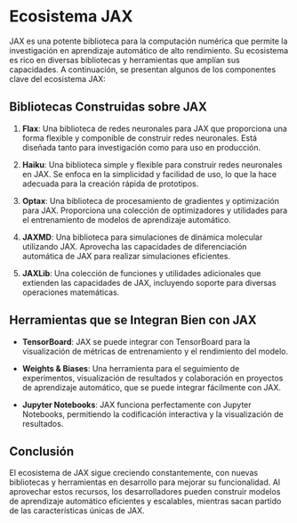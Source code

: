 # Ecosistema JAX

JAX es una potente biblioteca para la computación numérica que permite la investigación en aprendizaje automático de alto rendimiento. Su ecosistema es rico en diversas bibliotecas y herramientas que amplían sus capacidades. A continuación, se presentan algunos de los componentes clave del ecosistema JAX:

## Bibliotecas Construidas sobre JAX

1. **Flax**: Una biblioteca de redes neuronales para JAX que proporciona una forma flexible y componible de construir redes neuronales. Está diseñada tanto para investigación como para uso en producción.

2. **Haiku**: Una biblioteca simple y flexible para construir redes neuronales en JAX. Se enfoca en la simplicidad y facilidad de uso, lo que la hace adecuada para la creación rápida de prototipos.

3. **Optax**: Una biblioteca de procesamiento de gradientes y optimización para JAX. Proporciona una colección de optimizadores y utilidades para el entrenamiento de modelos de aprendizaje automático.

4. **JAXMD**: Una biblioteca para simulaciones de dinámica molecular utilizando JAX. Aprovecha las capacidades de diferenciación automática de JAX para realizar simulaciones eficientes.

5. **JAXLib**: Una colección de funciones y utilidades adicionales que extienden las capacidades de JAX, incluyendo soporte para diversas operaciones matemáticas.

## Herramientas que se Integran Bien con JAX

- **TensorBoard**: JAX se puede integrar con TensorBoard para la visualización de métricas de entrenamiento y el rendimiento del modelo.

- **Weights & Biases**: Una herramienta para el seguimiento de experimentos, visualización de resultados y colaboración en proyectos de aprendizaje automático, que se puede integrar fácilmente con JAX.

- **Jupyter Notebooks**: JAX funciona perfectamente con Jupyter Notebooks, permitiendo la codificación interactiva y la visualización de resultados.

## Conclusión

El ecosistema de JAX sigue creciendo constantemente, con nuevas bibliotecas y herramientas en desarrollo para mejorar su funcionalidad. Al aprovechar estos recursos, los desarrolladores pueden construir modelos de aprendizaje automático eficientes y escalables, mientras sacan partido de las características únicas de JAX.

